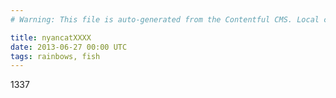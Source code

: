 ```yaml
---
# Warning: This file is auto-generated from the Contentful CMS. Local changes will overriden on next sync.

title: nyancatXXXX
date: 2013-06-27 00:00 UTC
tags: rainbows, fish
---
```


1337
